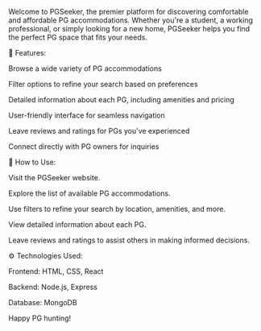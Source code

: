 Welcome to PGSeeker, the premier platform for discovering comfortable and affordable PG accommodations. Whether you're a student, a working professional, or simply looking for a new home, PGSeeker helps you find the perfect PG space that fits your needs.

🏡 Features:

Browse a wide variety of PG accommodations

Filter options to refine your search based on preferences

Detailed information about each PG, including amenities and pricing

User-friendly interface for seamless navigation


Leave reviews and ratings for PGs you've experienced

Connect directly with PG owners for inquiries

🚀 How to Use:

Visit the PGSeeker website.

Explore the list of available PG accommodations.

Use filters to refine your search by location, amenities, and more.

View detailed information about each PG.

Leave reviews and ratings to assist others in making informed decisions.

⚙️ Technologies Used:

Frontend: HTML, CSS, React

Backend: Node.js, Express

Database: MongoDB

Happy PG hunting!
